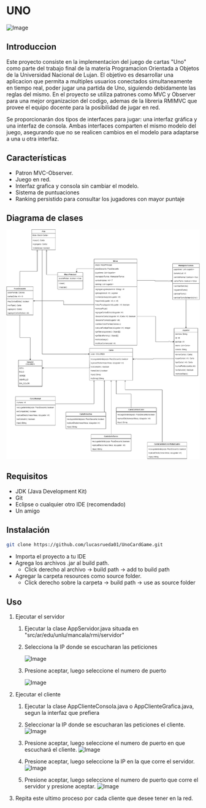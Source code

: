 # UNO

![Image](https://i0.wp.com/www.actionfigureinsider.com/wpress/wp-content/uploads/2021/04/UnoBanner.jpg?fit=1721%2C713)

## Introduccion

Este proyecto consiste en la implementacion del juego de cartas "Uno" como parte del trabajo final de la materia Programacion Orientada a Objetos de la Universidad Nacional de Lujan. El objetivo es desarrollar una aplicacion que permita a multiples usuarios conectados simultaneamente en tiempo real, poder jugar una partida de Uno, siguiendo debidamente las reglas del mismo.
En el proyecto se utiliza patrones como MVC y Observer para una mejor organizacion del codigo, ademas de la libreria RMIMVC que provee el equipo docente para la posibilidad de jugar en red.

Se proporcionarán dos tipos de interfaces para jugar: una interfaz gráfica y una interfaz de consola. Ambas interfaces comparten el mismo modelo del juego, asegurando que no se realicen cambios en el modelo para adaptarse a una u otra interfaz.

## Características

- Patron MVC-Observer.
- Juego en red.
- Interfaz grafica y consola sin cambiar el modelo.
- Sistema de puntuaciones
- Ranking persistido para consultar los jugadores con mayor puntaje

## Diagrama de clases

![Image](diagramaDeClases.jpg)

## Requisitos

- JDK (Java Development Kit)
- Git
- Eclipse o cualquier otro IDE (recomendado)
- Un amigo

## Instalación

```bash
git clone https://github.com/lucasrueda01/UnoCardGame.git
```

- Importa el proyecto a tu IDE
- Agrega los archivos .jar al build path.
  - Click derecho al archivo -> build path -> add to build path
- Agregar la carpeta resources como source folder.
  - Click derecho sobre la carpeta -> build path -> use as source folder

## Uso

1. Ejecutar el servidor
    1. Ejecutar la clase AppServidor.java situada en "src/ar/edu/unlu/mancala/rmi/servidor"
    2. Selecciona la IP donde se escucharan las peticiones

       ![Image](https://res.cloudinary.com/dwybyiio5/image/upload/v1690935864/imcyz62cvqyejhugfbcg.png)

    3. Presione aceptar, luego seleccione el numero de puerto

       ![Image](https://res.cloudinary.com/dwybyiio5/image/upload/v1690935905/jdunzlpnodidrybhoejp.png)

2. Ejecutar el cliente
    1. Ejecutar la clase AppClienteConsola.java o AppClienteGrafica.java, segun la interfaz que prefiera
    2. Seleccionar la IP donde se escucharan las peticiones el cliente.
    ![Image](https://res.cloudinary.com/dwybyiio5/image/upload/v1690935935/vjgmtuxujufilgxf6okw.png)

    3. Presione aceptar, luego seleccione el numero de puerto en que escuchará el cliente.
    ![Image](https://res.cloudinary.com/dwybyiio5/image/upload/v1690935533/cdpn8nhjs80kfptkzt2j.png)

    4. Presione aceptar, luego seleccione la IP en la que corre el servidor.
    ![Image](https://res.cloudinary.com/dwybyiio5/image/upload/v1690935691/qnpxvcewjxe61hzrtxma.png)

    5. Presione aceptar, luego seleccione el numero de puerto que corre el servidor y presione aceptar.
    ![Image](https://res.cloudinary.com/dwybyiio5/image/upload/v1690935647/zqkmhzotkod629if2ubr.png)

3. Repita este ultimo proceso por cada cliente que desee tener en la red.

